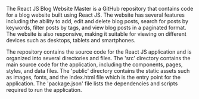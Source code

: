 The React JS Blog Website Master is a GitHub repository that contains code for a blog website built using React JS. The website has several features including the ability to add, edit and delete blog posts, search for posts by keywords, filter posts by tags, and view blog posts in a paginated format. The website is also responsive, making it suitable for viewing on different devices such as desktops, tablets and smartphones.

The repository contains the source code for the React JS application and is organized into several directories and files. The 'src' directory contains the main source code for the application, including the components, pages, styles, and data files. The 'public' directory contains the static assets such as images, fonts, and the index.html file which is the entry point for the application. The 'package.json' file lists the dependencies and scripts required to run the application.
